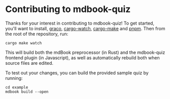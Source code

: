 # Contributing to mdbook-quiz

Thanks for your interest in contributing to mdbook-quiz! To get started, you'll want to install, [graco](https://github.com/willcrichton/graco), [cargo-watch](https://github.com/watchexec/cargo-watch.git),  [cargo-make](https://github.com/sagiegurari/cargo-make) and [pnpm](https://pnpm.io/installation). Then from the root of the repository, run:

```
cargo make watch
```

This will build both the mdBook preprocessor (in Rust) and the mdbook-quiz frontend plugin (in Javascript), as well as automatically rebuild both when source files are edited.

To test out your changes, you can build the provided sample quiz by running:

```
cd example
mdbook build --open
```